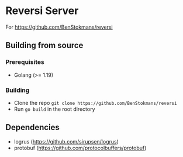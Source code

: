 # Reversi Server
For https://github.com/BenStokmans/reversi
## Building from source
### Prerequisites
* Golang (>= 1.19)
### Building
* Clone the repo `git clone https://github.com/BenStokmans/reversi`
* Run `go build` in the root directory

## Dependencies
* logrus (https://github.com/sirupsen/logrus)
* protobuf (https://github.com/protocolbuffers/protobuf)